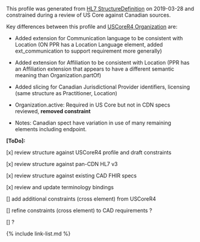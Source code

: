 <!--- Text entered into this file will appear at the top of the profiles page before the Formal Views of the profile content. -->

This profile was generated from [HL7 StructureDefinition](https://www.hl7.org/fhir/organization.profile.json) on 2019-03-28 and constrained during a review of US Core against Canadian sources.

Key differences between this profile and [USCoreR4 Organization](https://build.fhir.org/ig/HL7/US-Core-R4/StructureDefinition-us-core-organization.html) are:
- Added extension for Communication language to be consistent with Location (ON PPR has a Location Language element, added ext_communication to support requirement more generally)
- Added extension for Affiliation to be consistent with Location (PPR has an Affiliation extension that appears to have a different semantic meaning than Organization.partOf)
- Added slicing for Canadian Jurisdictional Provider identifiers, licensing (same structure as Practitioner, Location)
- Organization.active: Required in US Core but not in CDN specs reviewed, **removed constraint**

- Notes: Canadian spect have variation in use of many remaining elements including endpoint.

**[ToDo]:**

[x] review structure against USCoreR4 profile and draft constraints

[x] review structure against pan-CDN HL7 v3

[x] review structure against existing CAD FHIR specs

[x] review and update terminology bindings

[] add additional constraints (cross element) from USCoreR4

[] refine constraints (cross element) to CAD requirements ?

[] ?

{% include link-list.md %}

